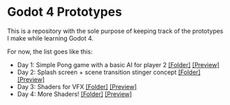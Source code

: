 
# Godot 4 Prototypes

This is a repository with the sole purpose of keeping track of the prototypes I make while learning Godot 4.

For now, the list goes like this:
- Day 1: Simple Pong game with a basic AI for player 2 [\[Folder\]](https://github.com/Rikaisan/Godot-prototypes/tree/main/pong) [\[Preview\]](https://twitter.com/i/status/1659422076158062592)
- Day 2: Splash screen + scene transition stinger concept [\[Folder\]](https://github.com/Rikaisan/Godot-prototypes/tree/main/splash-and-stinger) [\[Preview\]](https://twitter.com/i/status/1659769468883554304)
- Day 3: Shaders for VFX [\[Folder\]](https://github.com/Rikaisan/Godot-prototypes/tree/main/vfx-and-shaders) [\[Preview\]](https://twitter.com/i/status/1660121394473054210)
- Day 4: More Shaders! [\[Folder\]](https://github.com/Rikaisan/Godot-prototypes/tree/main/vfx-and-shaders) [\[Preview\]](https://twitter.com/i/status/1660474979534753799)
